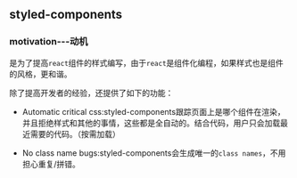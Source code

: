 ## styled-components

### motivation---动机

是为了提高`react`组件的样式编写，由于`react`是组件化编程，如果样式也是组件的风格，更和谐。

除了提高开发者的经验，还提供了如下的功能：

- Automatic critical css:styled-components跟踪页面上是哪个组件在渲染，并且拒绝样式和其他的事情，这些都是全自动的。结合代码，用户只会加载最近需要的代码。（按需加载）

- No class name bugs:styled-components会生成唯一的`class names`，不用担心重复/拼错。

